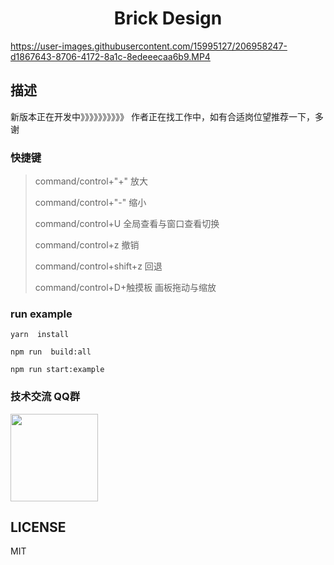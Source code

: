 <h1 align='center'>Brick Design</h1>



https://user-images.githubusercontent.com/15995127/206958247-d1867643-8706-4172-8a1c-8edeeecaa6b9.MP4




## 描述
新版本正在开发中》》》》》》》》》》
作者正在找工作中，如有合适岗位望推荐一下，多谢

### 快捷键
>command/control+"+"    放大
>
>command/control+"-"    缩小
>
>command/control+U      全局查看与窗口查看切换
>
>command/control+z      撤销
>
>command/control+shift+z    回退
>
>command/control+D+触摸板    画板拖动与缩放

### run example

```
yarn  install

npm run  build:all

npm run start:example
```

### 技术交流 QQ群

 <img src="https://user-images.githubusercontent.com/15995127/112433279-fb821700-8d7c-11eb-9b86-da2b0f317b1f.jpeg" width="140" />


## LICENSE

MIT
